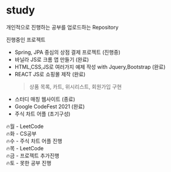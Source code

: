 # study
개인적으로 진행하는 공부를 업로드하는 Repository


진행중인 프로젝트
- Spring, JPA 중심의 상점 결제 프로젝트 (진행중)
- 바닐라 JS로 크롬 앱 만들기 (완료)
- HTML,CSS,JS로 여러가지 예제 작성 with Jquery,Bootstrap (완료)
- REACT JS로 쇼핑몰 제작 (완료)
  > 상품 목록, 카트, 위시리스트, 회원가입 구현
- 스터디 매칭 웹사이트 (종료)
- Google CodeFest 2021 (완료)
- 주식 차트 어플 (초기구성)

🔥월 - LeetCode  
🔥화 - CS공부  
🔥수 - 주식 차트 어플 진행  
🔥목 - LeetCode  
🔥금 - 프로젝트 추가진행  
🔥토 - 못한 공부 진행  
